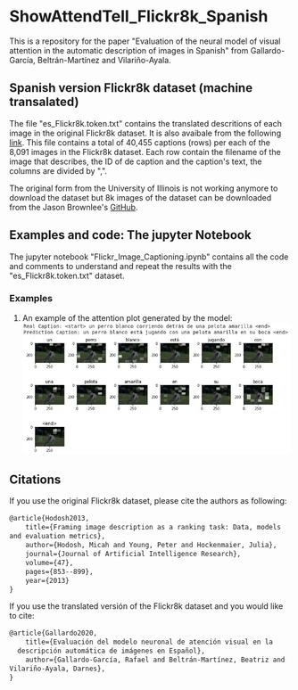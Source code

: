 # ShowAttendTell_Flickr8k_Spanish
This is a repository for the paper "Evaluation of the neural model of visual attention in the automatic
description of images in Spanish" from Gallardo-García, Beltrán-Martínez and Vilariño-Ayala.

## Spanish version Flickr8k dataset (machine transalated)
The file "es_Flickr8k.token.txt" contains the translated descritions of each image in the original Flickr8k
dataset. It is also avaibale from the following [link](https://url2.cl/XYxj6). This file contains a total of 
40,455 captions (rows) per each of the 8,091 images in the Flickr8k dataset. Each row contain the filename of the image that describes, the ID of de caption and the caption's text, the columns are divided by ",".

The original form from the University of Illinois is not working anymore to download the dataset but 8k images of
the dataset can be downloaded from the Jason Brownlee's [GitHub](https://github.com/jbrownlee/Datasets/releases/download/Flickr8k/Flickr8k_Dataset.zip).

## Examples and code: The jupyter Notebook
The jupyter notebook "Flickr_Image_Captioning.ipynb" contains all the code and comments to understand and repeat the results with the "es_Flickr8k.token.txt" dataset.

### Examples
1. An example of the attention plot generated by the model:
![AttentionPlot](Res/attention_plot_3.png)


## Citations
If you use the original Flickr8k dataset, please cite the authors as following:
```
@article{Hodosh2013,
	title={Framing image description as a ranking task: Data, models and evaluation metrics},
	author={Hodosh, Micah and Young, Peter and Hockenmaier, Julia},
	journal={Journal of Artificial Intelligence Research},
	volume={47},
	pages={853--899},
	year={2013}
}
```
If you use the translated versión of the Flickr8k dataset and you would like to cite:
```
@article{Gallardo2020,
	title={Evaluación del modelo neuronal de atención visual en la
  descripción automática de imágenes en Español},
	author={Gallardo-García, Rafael and Beltrán-Martínez, Beatriz and Vilariño-Ayala, Darnes},
}
```

